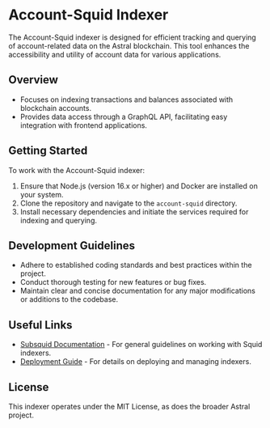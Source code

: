 # Account-Squid Indexer

The Account-Squid indexer is designed for efficient tracking and querying of account-related data on the Astral blockchain. This tool enhances the accessibility and utility of account data for various applications.

## Overview

- Focuses on indexing transactions and balances associated with blockchain accounts.
- Provides data access through a GraphQL API, facilitating easy integration with frontend applications.

## Getting Started

To work with the Account-Squid indexer:

1. Ensure that Node.js (version 16.x or higher) and Docker are installed on your system.
2. Clone the repository and navigate to the `account-squid` directory.
3. Install necessary dependencies and initiate the services required for indexing and querying.

## Development Guidelines

- Adhere to established coding standards and best practices within the project.
- Conduct thorough testing for new features or bug fixes.
- Maintain clear and concise documentation for any major modifications or additions to the codebase.

## Useful Links

- [Subsquid Documentation](https://docs.subsquid.io) - For general guidelines on working with Squid indexers.
- [Deployment Guide](https://docs.subsquid.io/deploy-squid/) - For details on deploying and managing indexers.

## License

This indexer operates under the MIT License, as does the broader Astral project.
